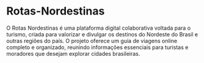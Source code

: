 # Rotas-Nordestinas
O Rotas Nordestinas é uma plataforma digital colaborativa voltada para o turismo, criada para valorizar e divulgar os destinos do Nordeste do Brasil e outras regiões do país. O projeto oferece um guia de viagens online completo e organizado, reunindo informações essenciais para turistas e moradores que desejam explorar cidades brasileiras.
